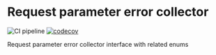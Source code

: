 # Request parameter error collector

![CI pipeline](https://github.com/szemul/request-parameter-error-collector/actions/workflows/php.yml/badge.svg)
[![codecov](https://codecov.io/gh/szemul/request-parameter-error-collector/branch/main/graph/badge.svg?token=73KG56KHAV)](https://codecov.io/gh/szemul/request-parameter-error-collector)

Request parameter error collector interface with related enums
